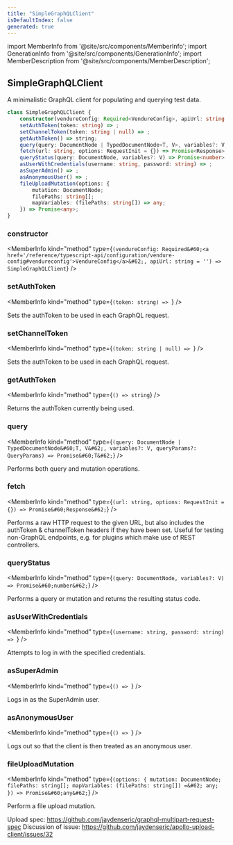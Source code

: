 ```yaml
---
title: "SimpleGraphQLClient"
isDefaultIndex: false
generated: true
---
```

<!-- This file was generated from the Vendure source. Do not modify. Instead, re-run the "docs:build" script -->
import MemberInfo from '@site/src/components/MemberInfo';
import GenerationInfo from '@site/src/components/GenerationInfo';
import MemberDescription from '@site/src/components/MemberDescription';


## SimpleGraphQLClient

<GenerationInfo sourceFile="packages/testing/src/simple-graphql-client.ts" sourceLine="40" packageName="@vendure/testing" />

A minimalistic GraphQL client for populating and querying test data.

```ts title="Signature"
class SimpleGraphQLClient {
    constructor(vendureConfig: Required<VendureConfig>, apiUrl: string = '')
    setAuthToken(token: string) => ;
    setChannelToken(token: string | null) => ;
    getAuthToken() => string;
    query(query: DocumentNode | TypedDocumentNode<T, V>, variables?: V, queryParams?: QueryParams) => Promise<T>;
    fetch(url: string, options: RequestInit = {}) => Promise<Response>;
    queryStatus(query: DocumentNode, variables?: V) => Promise<number>;
    asUserWithCredentials(username: string, password: string) => ;
    asSuperAdmin() => ;
    asAnonymousUser() => ;
    fileUploadMutation(options: {
        mutation: DocumentNode;
        filePaths: string[];
        mapVariables: (filePaths: string[]) => any;
    }) => Promise<any>;
}
```

<div className="members-wrapper">

### constructor

<MemberInfo kind="method" type={`(vendureConfig: Required&#60;<a href='/reference/typescript-api/configuration/vendure-config#vendureconfig'>VendureConfig</a>&#62;, apiUrl: string = '') => SimpleGraphQLClient`}   />


### setAuthToken

<MemberInfo kind="method" type={`(token: string) => `}   />

Sets the authToken to be used in each GraphQL request.
### setChannelToken

<MemberInfo kind="method" type={`(token: string | null) => `}   />

Sets the authToken to be used in each GraphQL request.
### getAuthToken

<MemberInfo kind="method" type={`() => string`}   />

Returns the authToken currently being used.
### query

<MemberInfo kind="method" type={`(query: DocumentNode | TypedDocumentNode&#60;T, V&#62;, variables?: V, queryParams?: QueryParams) => Promise&#60;T&#62;`}   />

Performs both query and mutation operations.
### fetch

<MemberInfo kind="method" type={`(url: string, options: RequestInit = {}) => Promise&#60;Response&#62;`}   />

Performs a raw HTTP request to the given URL, but also includes the authToken & channelToken
headers if they have been set. Useful for testing non-GraphQL endpoints, e.g. for plugins
which make use of REST controllers.
### queryStatus

<MemberInfo kind="method" type={`(query: DocumentNode, variables?: V) => Promise&#60;number&#62;`}   />

Performs a query or mutation and returns the resulting status code.
### asUserWithCredentials

<MemberInfo kind="method" type={`(username: string, password: string) => `}   />

Attempts to log in with the specified credentials.
### asSuperAdmin

<MemberInfo kind="method" type={`() => `}   />

Logs in as the SuperAdmin user.
### asAnonymousUser

<MemberInfo kind="method" type={`() => `}   />

Logs out so that the client is then treated as an anonymous user.
### fileUploadMutation

<MemberInfo kind="method" type={`(options: {         mutation: DocumentNode;         filePaths: string[];         mapVariables: (filePaths: string[]) =&#62; any;     }) => Promise&#60;any&#62;`}   />

Perform a file upload mutation.

Upload spec: https://github.com/jaydenseric/graphql-multipart-request-spec
Discussion of issue: https://github.com/jaydenseric/apollo-upload-client/issues/32


</div>
